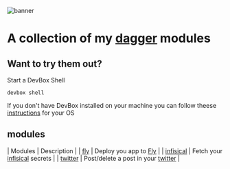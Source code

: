 ![banner](https://framerusercontent.com/images/mhP71CdhNS9bOV5dQLEI1ghyEE.png?scale-down-to=1024)

# A collection of my [dagger](https://dagger.io) modules

## Want to try them out?

Start a DevBox Shell

```
devbox shell
```

If you don't have DevBox installed on your machine you can follow theese [instructions](https://www.jetify.com/devbox/docs/installing_devbox/) for your OS

## modules

| Modules | Description |
| [fly](./fly/) | Deploy you app to [Fly](https://fly.io/) |
| [infisical](./infisical/) | Fetch your [infisical](https://infisical.com/) secrets |
| [twitter](./twitter/) | Post/delete a post in your [twitter](https://x.com) |
